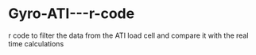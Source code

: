 # Gyro-ATI---r-code
r code to filter the data from the ATI load cell and compare it with the real time calculations
